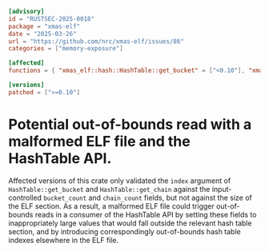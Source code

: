 ```toml
[advisory]
id = "RUSTSEC-2025-0018"
package = "xmas-elf"
date = "2025-03-26"
url = "https://github.com/nrc/xmas-elf/issues/86"
categories = ["memory-exposure"]

[affected]
functions = { "xmas_elf::hash::HashTable::get_bucket" = ["<0.10"], "xmas_elf::hash::HashTable::get_chain" = ["<0.10"] }

[versions]
patched = [">=0.10"]
```

# Potential out-of-bounds read with a malformed ELF file and the HashTable API.

Affected versions of this crate only validated the `index` argument of
`HashTable::get_bucket` and `HashTable::get_chain` against the input-controlled
`bucket_count` and `chain_count` fields, but not against the size of the ELF
section. As a result, a malformed ELF file could trigger out-of-bounds reads in
a consumer of the HashTable API by setting these fields to inappropriately large
values that would fall outside the relevant hash table section, and by
introducing correspondingly out-of-bounds hash table indexes elsewhere in the ELF
file.
